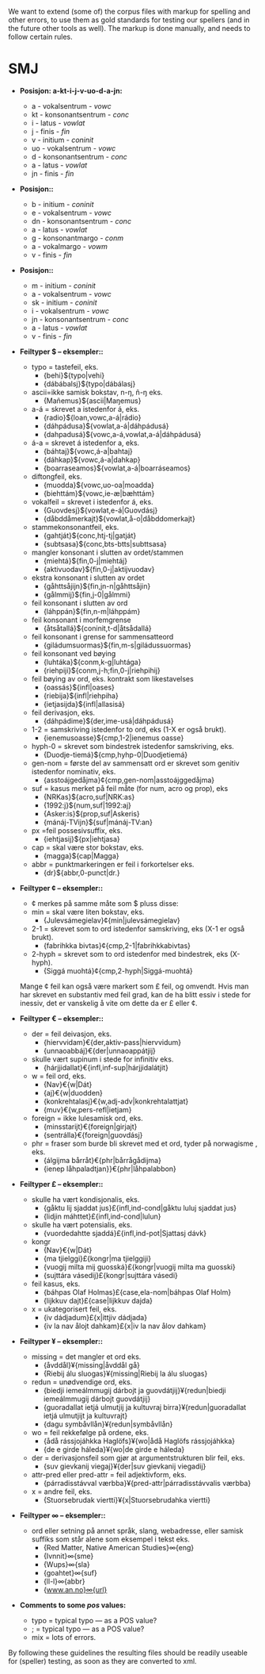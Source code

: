 We want to extend (some of) the corpus files with markup for spelling
and other errors, to use them as gold standards for testing our spellers
(and in the future other tools as well). The markup is done manually,
and needs to follow certain rules.

SMJ
===

-   **Posisjon: a-kt-i-j-v-uo-d-a-jn:**  
    -   a - vokalsentrum - *vowc*
    -   kt - konsonantsentrum - *conc*
    -   i - latus - *vowlat*
    -   j - finis - *fin*
    -   v - initium - *coninit*
    -   uo - vokalsentrum - *vowc*
    -   d - konsonantsentrum - *conc*
    -   a - latus - *vowlat*
    -   jn - finis - *fin*

-   **Posisjon::**  
    -   b - initium - *coninit*
    -   e - vokalsentrum - *vowc*
    -   dn - konsonantsentrum - *conc*
    -   a - latus - *vowlat*
    -   g - konsonantmargo - *conm*
    -   a - vokalmargo - *vowm*
    -   v - finis - *fin*

-   **Posisjon::**  
    -   m - initium - *coninit*
    -   a - vokalsentrum - *vowc*
    -   sk - initium - *coninit*
    -   i - vokalsentrum - *vowc*
    -   jn - konsonantsentrum - *conc*
    -   a - latus - *vowlat*
    -   v - finis - *fin*

-   **Feiltyper $ – eksempler::**  
    -   typo = tastefeil, eks.
        -   {behi}${typo\|vehi}
        -   {dábábalsj}${typo\|dábálasj}
    -   ascii=ikke samisk bokstav, n-ŋ, ñ-ŋ eks.
        -   {Mañemus}${ascii\|Maŋemus}
    -   a-á = skrevet a istedenfor á, eks.
        -   {radio}${loan,vowc,a-á\|rádio}
        -   {dáhpádusa}${vowlat,a-á\|dáhpádusá}
        -   {dahpadusá}${vowc,a-á,vowlat,a-á\|dáhpádusá}
    -   á-a = skrevet á istedenfor a, eks.
        -   {báhtaj}${vowc,á-a\|bahtaj}
        -   {dáhkap}${vowc,á-a\|dahkap}
        -   {boarraseamos}${vowlat,a-á\|boarráseamos}
    -   diftongfeil, eks.
        -   {muodda}${vowc,uo-oa\|moadda}
        -   {biehttám}${vowc,ie-æ\|bæhttám}
    -   vokalfeil = skrevet i istedenfor á, eks.
        -   {Guovdesj}${vowlat,e-á\|Guovdásj}
        -   {dåbddåmerkajt}${vowlat,å-o\|dåbddomerkajt}
    -   stammekonsonantfeil, eks.
        -   {gahtját}${conc,htj-tj\|gatját}
        -   {subtsasa}${conc,bts-btts\|subttsasa}
    -   mangler konsonant i slutten av ordet/stammen
        -   {miehtá}${fin,0-j\|miehtáj}
        -   {aktivuodav}${fin,0-j\|aktijvuodav}
    -   ekstra konsonant i slutten av ordet
        -   {gåhttsåjijn}${fin,jn-n\|gåhttsåjin}
        -   {gålmmij}${fin,j-0\|gålmmi}
    -   feil konsonant i slutten av ord
        -   {láhppán}${fin,n-m\|láhppám}
    -   feil konsonant i morfemgrense
        -   {åtsåtallá}${coninit,t-d\|åtsådallá}
    -   feil konsonant i grense for sammensatteord
        -   {giládumsuormas}${fin,m-s\|giládussuormas}
    -   feil konsonant ved bøying
        -   {luhtáka}${conm,k-g\|luhtága}
        -   {riehpiji}${conm,j-h;fin,0-j\|riehpihij}
    -   feil bøying av ord, eks. kontrakt som likestavelses
        -   {oassás}${infl\|oases}
        -   {riebija}${infl\|riehpiha}
        -   {ietjasijda}${infl\|allasisá}
    -   feil derivasjon, eks.
        -   {dáhpádime}${der,ime-usá\|dáhpádusá}
    -   1-2 = samskriving istedenfor to ord, eks (1-X er også brukt).
        -   {ienemusoasse}${cmp,1-2\|ienemus oasse}
    -   hyph-0 = skrevet som bindestrek istedenfor samskriving, eks.
        -   {Duodje-tiemá}${cmp,hyhp-0\|Duodjetiemá}
    -   gen-nom = første del av sammensatt ord er skrevet som genitiv
        istedenfor nominativ, eks.
        -   {asstoájgedåjma}¢{cmp,gen-nom\|asstoájggedåjma}
    -   suf = kasus merket på feil måte (for num, acro og prop), eks
        -   {NRKas}${acro,suf\|NRK:as}
        -   {1992:j}${num,suf\|1992:aj}
        -   {Asker:is}${prop,suf\|Askeris}
        -   {mánáj-TVijn}${suf\|mánáj-TV:an}
    -   px =feil possesivsuffix, eks.
        -   {iehtjasij}${px\|iehtjasa}
    -   cap = skal være stor bokstav, eks.
        -   {magga}${cap\|Magga}
    -   abbr = punktmarkeringen er feil i forkortelser eks.
        -   {dr}${abbr,0-punct\|dr.}

-   **Feiltyper ¢ – eksempler::**  

    -   ¢ merkes på samme måte som $ pluss disse:
    -   min = skal være liten bokstav, eks.
        -   {Julevsámegielav}¢{min\|julevsámegielav}
    -   2-1 = skrevet som to ord istedenfor samskriving, eks (X-1 er
        også brukt).
        -   {fabrihkka bivtas}¢{cmp,2-1\|fabrihkkabivtas}
    -   2-hyph = skrevet som to ord istedenfor med bindestrek, eks
        (X-hyph).
        -   {Siggá muohtá}¢{cmp,2-hyph\|Siggá-muohtá}

    Mange ¢ feil kan også være markert som £ feil, og omvendt. Hvis man
    har skrevet en substantiv med feil grad, kan de ha blitt essiv i
    stede for inessiv, det er vanskelig å vite om dette da er £ eller ¢.

-   **Feiltyper € – eksempler::**  
    -   der = feil deivasjon, eks.
        -   {hiervvidam}€{der,aktiv-pass\|hiervvidum}
        -   {unnaoabbáj}€{der\|unnaoappátjij}
    -   skulle vært supinum i stede for infinitiv eks.
        -   {hárjjidallat}€{infl,inf-sup\|hárjjidalátjit}
    -   w = feil ord, eks.
        -   {Nav}€{w\|Dát}
        -   {aj}€{w\|duodden}
        -   {konkrehtalasj}€{w,adj-adv\|konkrehtalattjat}
        -   {muv}€{w,pers-refl\|ietjam}
    -   foreign = ikke lulesamisk ord, eks.
        -   {minsstarijt}€{foreign\|girjajt}
        -   {sentrálla}€{foreign\|guovdásj}
    -   phr = fraser som burde bli skrevet med et ord, tyder på
        norwagisme , eks.
        -   {álgijma bårråt}€{phr\|bårrågådijma}
        -   {ienep låhpaladtjan}}€{phr\|låhpalabbon}

-   **Feiltyper £ – eksempler::**  
    -   skulle ha vært kondisjonalis, eks.
        -   {gåktu lij sjaddat jus}£{infl,ind-cond\|gåktu luluj sjaddat
            jus}
        -   {lidjin máhttet}£{infl,ind-cond\|lulun}
    -   skulle ha vært potensialis, eks.
        -   {vuordedahtte sjaddá}£{infl,ind-pot\|Sjattasj dávk}
    -   kongr
        -   {Nav}€{w\|Dát}
        -   {ma tjielggi}£{kongr\|ma tjielggiji}
        -   {vuogij milta mij guosská}£{kongr\|vuogij milta ma guosski}
        -   {sujttára vásedij}£{kongr\|sujttára vásedi}
    -   feil kasus, eks.
        -   {báhpas Olaf Holmas}£{case,ela-nom\|báhpas Olaf Holm}
        -   {lijkkuv dajt}£{case\|lijkkuv dajda}
    -   x = ukategorisert feil, eks.
        -   {iv dádjadum}£{x\|ittjiv dádjada}
        -   {iv la nav ålojt dahkam}£{x\|iv la nav ålov dahkam}

-   **Feiltyper ¥ – eksempler::**  
    -   missing = det mangler et ord eks.
        -   {åvddål}¥{missing\|åvddål gå}
        -   {Riebij álu sluogas}¥{missing\|Riebij la álu sluogas}
    -   redun = unødvendige ord, eks.
        -   {biedji iemeálmmugij dárbojt ja guovdátjij}¥{redun\|biedji
            iemeálmmugij dárbojt guovdátjij}
        -   {guoradallat ietjá ulmutjij ja kultuvraj
            birra}¥{redun\|guoradallat ietjá ulmutjijt ja kultuvrajt}
        -   {dagu symbåvllån}¥{redun\|symbåvllån}
    -   wo = feil rekkefølge på ordene, eks.
        -   {ådå rássjojáhkka Haglöfs}¥{wo\|ådå Haglöfs rássjojáhkka}
        -   {de e girde háleda}¥{wo\|de girde e háleda}
    -   der = derivasjonsfeil som gjør at argumentstrukturen blir feil,
        eks.
        -   {suv gievkanij viegaj}¥{der\|suv gievkanij viegadij}
    -   attr-pred eller pred-attr = feil adjektivform, eks.
        -   {párradisstávval værbba}¥{pred-attr\|párradisstávvalis
            værbba}
    -   x = andre feil, eks.
        -   {Stuorsebrudak viertti}¥{x\|Stuorsebrudahka viertti}

-   **Feiltyper ∞ – eksempler::**  
    -   ord eller setning på annet språk, slang, webadresse, eller
        samisk suffiks som står alene som eksempel i tekst eks.
        -   {Red Matter, Native American Studies}∞{eng}
        -   {Ivnnit}∞{sme}
        -   {Wups}∞{sla}
        -   {goahtet}∞{suf}
        -   {ll-l}∞{abbr}
        -   {www.an.no}∞{url}

-   **Comments to some *pos* values:**  
    -   typo = typical typo — as a POS value?
    -   ; = typical typo — as a POS value?
    -   mix = lots of errors.

By following these guidelines the resulting files should be readily
useable for (speller) testing, as soon as they are converted to xml.
